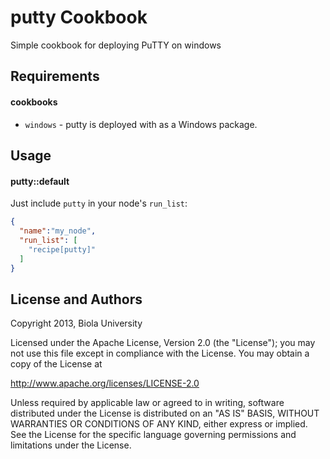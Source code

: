 putty Cookbook
==============
Simple cookbook for deploying PuTTY on windows

Requirements
------------

#### cookbooks
- `windows` - putty is deployed with as a Windows package.


Usage
-----
#### putty::default
Just include `putty` in your node's `run_list`:

```json
{
  "name":"my_node",
  "run_list": [
    "recipe[putty]"
  ]
}
```

License and Authors
-------------------
 Copyright 2013, Biola University 

 Licensed under the Apache License, Version 2.0 (the "License");
 you may not use this file except in compliance with the License.
 You may obtain a copy of the License at

 http://www.apache.org/licenses/LICENSE-2.0

 Unless required by applicable law or agreed to in writing, software
 distributed under the License is distributed on an "AS IS" BASIS,
 WITHOUT WARRANTIES OR CONDITIONS OF ANY KIND, either express or implied.
 See the License for the specific language governing permissions and
 limitations under the License.

